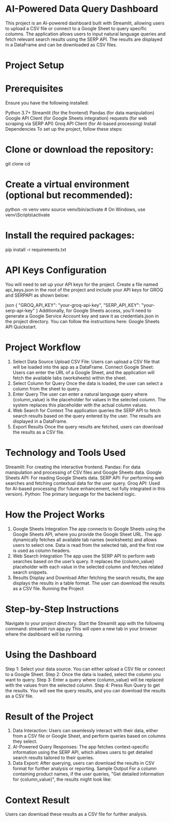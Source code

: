 # AI-Powered Data Query Dashboard
This project is an AI-powered dashboard built with Streamlit, allowing users to upload a CSV file or connect to a Google Sheet to query specific columns. The application allows users to input natural language queries and fetch relevant search results using the SERP API. The results are displayed in a DataFrame and can be downloaded as CSV files.

# Project Setup
# Prerequisites
Ensure you have the following installed:

Python 3.7+
Streamlit (for the frontend)
Pandas (for data manipulation)
Google API Client (for Google Sheets integration)
requests (for web scraping via SERP API)
Groq API Client (for AI-based processing)
Install Dependencies
To set up the project, follow these steps:

# Clone or download the repository:
git clone <your-repo-url>
cd <your-repo-directory>

# Create a virtual environment (optional but recommended):
python -m venv venv
source venv/bin/activate   # On Windows, use venv\Scripts\activate

# Install the required packages:
pip install -r requirements.txt

# API Keys Configuration
You will need to set up your API keys for the project. Create a file named api_keys.json in the root of the project and include your API keys for GROQ and SERPAPI as shown below:

json
{
    "GROQ_API_KEY": "your-groq-api-key",
    "SERP_API_KEY": "your-serp-api-key"
}
Additionally, for Google Sheets access, you'll need to generate a Google Service Account key and save it as credentials.json in the project directory. You can follow the instructions here: Google Sheets API Quickstart.

# Project Workflow
1. Select Data Source
Upload CSV File: Users can upload a CSV file that will be loaded into the app as a DataFrame.
Connect Google Sheet: Users can enter the URL of a Google Sheet, and the application will fetch the available tabs (worksheets) within the sheet.
2. Select Column for Query
Once the data is loaded, the user can select a column from the sheet to query.
3. Enter Query
The user can enter a natural language query where {column_value} is the placeholder for values in the selected column. The system replaces this placeholder with the actual column values.
4. Web Search for Context
The application queries the SERP API to fetch search results based on the query entered by the user. The results are displayed in a DataFrame.
5. Export Results
Once the query results are fetched, users can download the results as a CSV file.

# Technology and Tools Used
Streamlit: For creating the interactive frontend.
Pandas: For data manipulation and processing of CSV files and Google Sheets data.
Google Sheets API: For reading Google Sheets data.
SERP API: For performing web searches and fetching contextual data for the user query.
Groq API: Used for AI-based processing (for future enhancement, not fully integrated in this version).
Python: The primary language for the backend logic.

# How the Project Works
1. Google Sheets Integration
The app connects to Google Sheets using the Google Sheets API, where you provide the Google Sheet URL.
The app dynamically fetches all available tab names (worksheets) and allows users to select one.
Data is read from the selected tab, and the first row is used as column headers.
2. Web Search Integration
The app uses the SERP API to perform web searches based on the user’s query. It replaces the {column_value} placeholder with each value in the selected column and fetches related search snippets.
3. Results Display and Download
After fetching the search results, the app displays the results in a table format. The user can download the results as a CSV file.
Running the Project

# Step-by-Step Instructions
Navigate to your project directory.
Start the Streamlit app with the following command:
streamlit run app.py
This will open a new tab in your browser where the dashboard will be running.

# Using the Dashboard
Step 1: Select your data source. You can either upload a CSV file or connect to a Google Sheet.
Step 2: Once the data is loaded, select the column you want to query.
Step 3: Enter a query where {column_value} will be replaced with the values from the selected column.
Step 4: Press Run Query to get the results. You will see the query results, and you can download the results as a CSV file.

# Result of the Project
1. Data Interaction:
Users can seamlessly interact with their data, either from a CSV file or Google Sheet, and perform queries based on columns they select.
2. AI-Powered Query Responses:
The app fetches context-specific information using the SERP API, which allows users to get detailed search results tailored to their queries.
3. Data Export:
After querying, users can download the results in CSV format for further analysis or reporting.
Sample Output
For a column containing product names, if the user queries, "Get detailed information for {column_value}", the results might look like:

# Context	Result

Users can download these results as a CSV file for further analysis.

